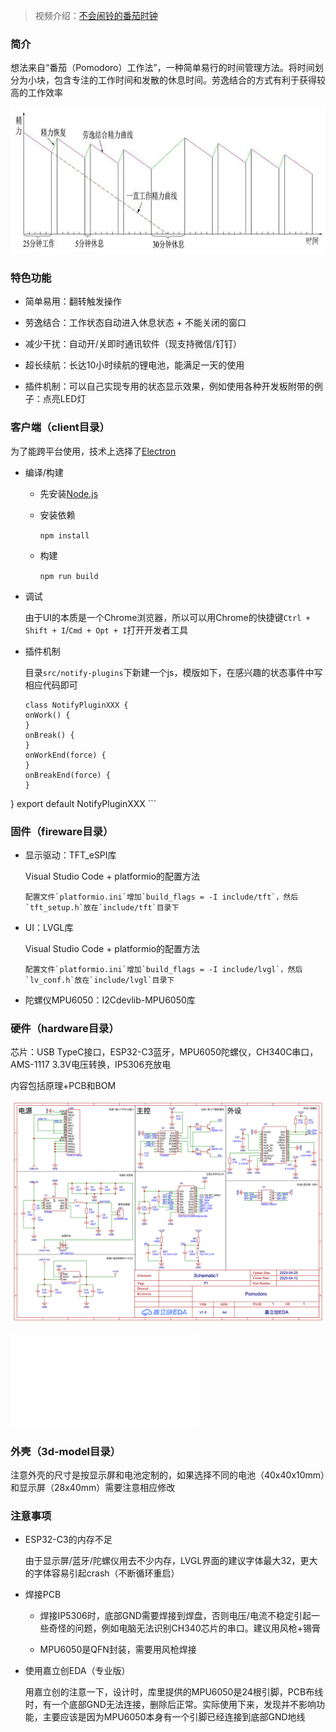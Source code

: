 >
> 视频介绍：[不会闹铃的番茄时钟](https://www.bilibili.com/video/BV1qc411M7Mi/)
>

### 简介

想法来自“番茄（Pomodoro）工作法”，一种简单易行的时间管理方法。将时间划分为小块，包含专注的工作时间和发散的休息时间。劳逸结合的方式有利于获得较高的工作效率

![](imgs/efficient.png)

### 特色功能

- 简单易用：翻转触发操作

- 劳逸结合：工作状态自动进入休息状态 + 不能关闭的窗口

- 减少干扰：自动开/关即时通讯软件（现支持微信/钉钉）

- 超长续航：长达10小时续航的锂电池，能满足一天的使用

- 插件机制：可以自己实现专用的状态显示效果，例如使用各种开发板附带的例子：点亮LED灯

### 客户端（client目录）

为了能跨平台使用，技术上选择了[Electron](https://www.electronjs.org)

- 编译/构建

	- 先安装[Node.js](https://nodejs.org/en/download)
	
	- 安装依赖

		`npm install`
	
	- 构建

		`npm run build`

- 调试

	由于UI的本质是一个Chrome浏览器，所以可以用Chrome的快捷键`Ctrl + Shift + I`/`Cmd + Opt + I`打开开发者工具
	
- 插件机制

	目录`src/notify-plugins`下新建一个js，模版如下，在感兴趣的状态事件中写相应代码即可
	
	```
	class NotifyPluginXXX {
    onWork() {
    }
    onBreak() {
    }
    onWorkEnd(force) {
    }
    onBreakEnd(force) {
    }
}
export default NotifyPluginXXX
	```

### 固件（fireware目录）

- 显示驱动：TFT_eSPI库

	Visual Studio Code + platformio的配置方法

	```
	配置文件`platformio.ini`增加`build_flags = -I include/tft`，然后`tft_setup.h`放在`include/tft`目录下
	```

- UI：LVGL库

	Visual Studio Code + platformio的配置方法

	```
	配置文件`platformio.ini`增加`build_flags = -I include/lvgl`，然后`lv_conf.h`放在`include/lvgl`目录下
	```

- 陀螺仪MPU6050：I2Cdevlib-MPU6050库

### 硬件（hardware目录）

芯片：USB TypeC接口，ESP32-C3蓝牙，MPU6050陀螺仪，CH340C串口，AMS-1117 3.3V电压转换，IP5306充放电

内容包括原理+PCB和BOM

![](hardware/Pomodoro.png)

![](hardware/PCB.pdf)

### 外壳（3d-model目录）

注意外壳的尺寸是按显示屏和电池定制的，如果选择不同的电池（40x40x10mm）和显示屏（28x40mm）需要注意相应修改

### 注意事项

- ESP32-C3的内存不足

	由于显示屏/蓝牙/陀螺仪用去不少内存，LVGL界面的建议字体最大32，更大的字体容易引起crash（不断循环重启）

- 焊接PCB

	- 焊接IP5306时，底部GND需要焊接到焊盘，否则电压/电流不稳定引起一些奇怪的问题，例如电脑无法识别CH340芯片的串口。建议用风枪+锡膏

	- MPU6050是QFN封装，需要用风枪焊接

- 使用嘉立创EDA（专业版）

	用嘉立创的注意一下，设计时，库里提供的MPU6050是24根引脚，PCB布线时，有一个底部GND无法连接，删除后正常。实际使用下来，发现并不影响功能，主要应该是因为MPU6050本身有一个引脚已经连接到底部GND地线


